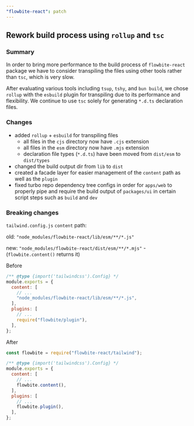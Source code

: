 ```yaml
---
"flowbite-react": patch
---
```


## Rework build process using `rollup` and `tsc`

### Summary

In order to bring more performance to the build process of `flowbite-react` package we have to consider transpiling the files using other tools rather than `tsc`, which is very slow.

After evaluating various tools including `tsup`, `tshy`, and `bun build`, we chose `rollup` with the `esbuild` plugin for transpiling due to its performance and flexibility. We continue to use `tsc` solely for generating `*.d.ts` declaration files.

### Changes

- added `rollup` + `esbuild` for transpiling files
  - all files in the `cjs` directory now have `.cjs` extension
  - all files in the `esm` directory now have `.mjs` extension
  - declaration file types (`*.d.ts`) have been moved from `dist/esm` to `dist/types`
- changed the build output dir from `lib` to `dist`
- created a facade layer for easier management of the `content` path as well as the `plugin`
- fixed turbo repo dependency tree configs in order for `apps/web` to properly pipe and require the build output of `packages/ui` in certain script steps such as `build` and `dev`

### Breaking changes

`tailwind.config.js` `content` path:

old: `"node_modules/flowbite-react/lib/esm/**/*.js"`

new: `"node_modules/flowbite-react/dist/esm/**/*.mjs"` - (`flowbite.content()` returns it)

Before

```js {5,9}
/** @type {import('tailwindcss').Config} */
module.exports = {
  content: [
    // ...
    "node_modules/flowbite-react/lib/esm/**/*.js",
  ],
  plugins: [
    // ...
    require("flowbite/plugin"),
  ],
};
```

After

```js {1,7,11}
const flowbite = require("flowbite-react/tailwind");

/** @type {import('tailwindcss').Config} */
module.exports = {
  content: [
    // ...
    flowbite.content(),
  ],
  plugins: [
    // ...
    flowbite.plugin(),
  ],
};
```
